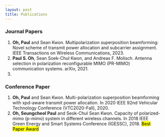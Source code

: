 ```yaml
---
layout: post
title: Publications
---
```


### Journal Papers
1. **Oh, Paul** and Sean Kwon. Multipolarization superposition beamforming: Novel scheme of transmit power allocation and subcarrier assignment. IEEE Transactions on Wireless Communications, 2023.
2. **Paul S. Oh**, Sean Soek-Chul Kwon, and Andreas F. Molisch. Antenna selection in polarization reconfigurable MIMO (PR-MIMO) communication systems. arXiv, 2021.
3. 
### Conference Paper
1. **Oh, Paul** and Sean Kwon. Multi-polarization superposition beamforming with xpd-aware transmit power allocation. In 2020 IEEE 92nd Vehicular Technology Conference (VTC2020-Fall), 2020.
2. **Oh, Seungcheol Paul** and Seok-Chul Sean Kwon. Capacity of polarized-mimo (p-mimo) system in different wireless channels. In 2018 IEEE Green Energy and Smart Systems Conference (IGESSC), 2018. <span style="background-color: yellow; color: black;">Best Paper Award</span>

